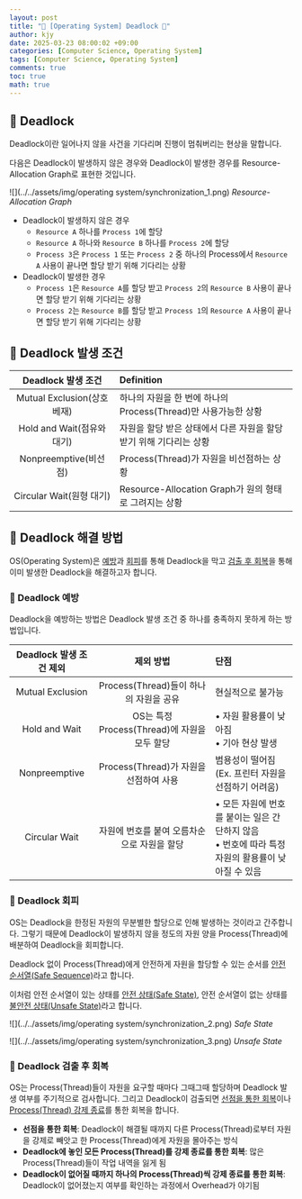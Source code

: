 ```yaml
---
layout: post
title: "💾 [Operating System] Deadlock 💾"
author: kjy
date: 2025-03-23 08:00:02 +09:00
categories: [Computer Science, Operating System]
tags: [Computer Science, Operating System]
comments: true
toc: true
math: true
---
```


## 💾 Deadlock

Deadlock이란 일어나지 않을 사건을 기다리며 진행이 멈춰버리는 현상을 말합니다.

다음은 Deadlock이 발생하지 않은 경우와 Deadlock이 발생한 경우를 Resource-Allocation Graph로 표현한 것입니다.

![](../../assets/img/operating system/synchronization_1.png)
_Resource-Allocation Graph_

- Deadlock이 발생하지 않은 경우
  - `Resource A` 하나를 `Process 1`에 할당
  - `Resource A` 하나와 `Resource B` 하나를 `Process 2`에 할당
  - `Process 3`은 `Process 1` 또는 `Process 2` 중 하나의 Process에서 `Resource A` 사용이 끝나면 할당 받기 위해 기다리는 상황
- Deadlock이 발생한 경우
  - `Process 1`은 `Resource A`를 할당 받고 `Process 2`의 `Resource B` 사용이 끝나면 할당 받기 위해 기다리는 상황
  - `Process 2`는 `Resource B`를 할당 받고 `Process 1`의 `Resource A` 사용이 끝나면 할당 받기 위해 기다리는 상황

## 💾 Deadlock 발생 조건

|     Deadlock 발생 조건      | Definition                                                         |
| :-------------------------: | :----------------------------------------------------------------- |
| Mutual Exclusion(상호 베재) | 하나의 자원을 한 번에 하나의 Process(Thread)만 사용가능한 상황     |
| Hold and Wait(점유와 대기)  | 자원을 할당 받은 상태에서 다른 자원을 할당 받기 위해 기다리는 상황 |
|    Nonpreemptive(비선점)    | Process(Thread)가 자원을 비선점하는 상황                           |
|  Circular Wait(원형 대기)   | Resource-Allocation Graph가 원의 형태로 그려지는 상황              |

## 💾 Deadlock 해결 방법

OS(Operating System)은 <u>예방</u>과 <u>회피</u>를 통해 Deadlock을 막고 <u>검출 후 회복</u>을 통해 이미 발생한 Deadlock을 해결하고자 합니다.

### 💾 Deadlock 예방

Deadlock을 예방하는 방법은 Deadlock 발생 조건 중 하나를 충족하지 못하게 하는 방법입니다.

| Deadlock 발생 조건 제외 |                  제외 방법                   | 단점                                                                                                   |
| :---------------------: | :------------------------------------------: | :----------------------------------------------------------------------------------------------------- |
|    Mutual Exclusion     |    Process(Thread)들이 하나의 자원을 공유    | 현실적으로 불가능                                                                                      |
|      Hold and Wait      | OS는 특정 Process(Thread)에 자원을 모두 할당 | • 자원 활용률이 낮아짐 <br/> • 기아 현상 발생                                                          |
|      Nonpreemptive      |    Process(Thread)가 자원을 선점하여 사용    | 범용성이 떨어짐(Ex. 프린터 자원을 선점하기 어려움)                                                     |
|      Circular Wait      | 자원에 번호를 붙여 오름차순으로 자원을 할당  | • 모든 자원에 번호를 붙이는 일은 간단하지 않음 <br/> • 번호에 따라 특정 자원의 활용률이 낮아질 수 있음 |

### 💾 Deadlock 회피

OS는 Deadlock을 한정된 자원의 무분별한 할당으로 인해 발생하는 것이라고 간주합니다. 그렇기 때문에 Deadlock이 발생하지 않을 정도의 자원 양을 Process(Thread)에 배분하여 Deadlock을 회피합니다.

Deadlock 없이 Process(Thread)에게 안전하게 자원을 할당할 수 있는 순서를 <u>안전 순서열(Safe Sequence)</u>라고 합니다.

이처럼 안전 순서열이 있는 상태를 <u>안전 상태(Safe State)</u>, 안전 순서열이 없는 상태를 <u>불안전 상태(Unsafe State)</u>라고 합니다.

![](../../assets/img/operating system/synchronization_2.png)
_Safe State_

![](../../assets/img/operating system/synchronization_3.png)
_Unsafe State_

### 💾 Deadlock 검출 후 회복

OS는 Process(Thread)들이 자원을 요구할 때마다 그때그때 할당하며 Deadlock 발생 여부를 주기적으로 검사합니다. 그리고 Deadlock이 검출되면 <u>선점을 통한 회복</u>이나 <u>Process(Thread) 강제 종료</u>를 통한 회복을 합니다.

- **선점을 통한 회복**: Deadlock이 해결될 때까지 다른 Process(Thread)로부터 자원을 강제로 빼앗고 한 Process(Thread)에게 자원을 몰아주는 방식
- **Deadlock에 놓인 모든 Process(Thread)를 강제 종료를 통한 회복**: 많은 Process(Thread)들이 작업 내역을 잃게 됨
- **Deadlock이 없어질 때까지 하나의 Process(Thread)씩 강제 종료를 통한 회복**: Deadlock이 없어졌는지 여부를 확인하는 과정에서 Overhead가 야기됨
